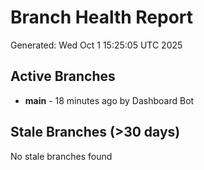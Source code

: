 # Branch Health Report
Generated: Wed Oct  1 15:25:05 UTC 2025

## Active Branches
- **main** - 18 minutes ago by Dashboard Bot

## Stale Branches (>30 days)
No stale branches found

